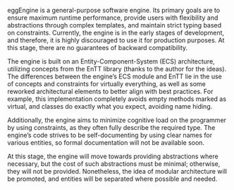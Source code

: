 eggEngine is a general-purpose software engine. Its primary goals are to ensure maximum runtime performance, provide users with flexibility and abstractions through complex templates, and maintain strict typing based on constraints. Currently, the engine is in the early stages of development, and therefore, it is highly discouraged to use it for production purposes. At this stage, there are no guarantees of backward compatibility.

The engine is built on an Entity-Component-System (ECS) architecture, utilizing concepts from the EnTT library (thanks to the author for the ideas). The differences between the engine’s ECS module and EnTT lie in the use of concepts and constraints for virtually everything, as well as some reworked architectural elements to better align with best practices. For example, this implementation completely avoids empty methods marked as virtual, and classes do exactly what you expect, avoiding name hiding.

Additionally, the engine aims to minimize cognitive load on the programmer by using constraints, as they often fully describe the required type. The engine’s code strives to be self-documenting by using clear names for various entities, so formal documentation will not be available soon.

At this stage, the engine will move towards providing abstractions where necessary, but the cost of such abstractions must be minimal; otherwise, they will not be provided. Nonetheless, the idea of modular architecture will be promoted, and entities will be separated where possible and needed.
